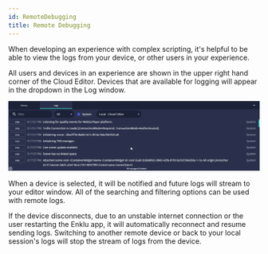 ```yaml
---
id: RemoteDebugging
title: Remote Debugging
---
```


When developing an experience with complex scripting, it's helpful to be able to view the logs from your device, or other users in your experience.

All users and devices in an experience are shown in the upper right hand corner of the Cloud Editor. Devices that are available for logging will appear in the dropdown in the Log window.

![Video Recording](/img/product/hololens/remote-logging.gif)

When a device is selected, it will be notified and future logs will stream to your editor window. All of the searching and filtering options can be used with remote logs.

If the device disconnects, due to an unstable internet connection or the user restarting the Enklu app, it will automatically reconnect and resume sending logs. Switching to another remote device or back to your local session's logs will stop the stream of logs from the device.
